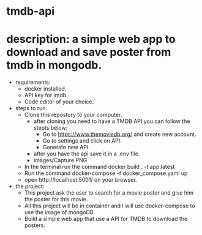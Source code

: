 # tmdb-api

# description: a simple web app to download and save poster from tmdb in mongodb.

- requirements:
    - docker installed.
    - API key for imdb.
    - Code editor of your choice.
- steps to run:
    - Clone this repostory to your computer. 
      - after cloning you need to have a TMDB API you can follow the stepts below:
        - Go to https://www.themoviedb.org/ and create new account.
        - Go to settings and click on API.
        - Generate new API.
      - after you have the api save it in a .env file.
      - images/Capture.PNG
    - In the terminal run the command docker build . -t app:latest
    - Run the command docker-compose -f docker_compose.yaml up
    - open http://localhost:5001/ on your browser.
- the project:
    - This project ask the user to search for a movie poster and give him the poster for this movie.
    - All this project will be in container and I will use docker-compose to use the image of mongoDB.
    - Build a simple web app that use a API for TMDB to download the posters.
